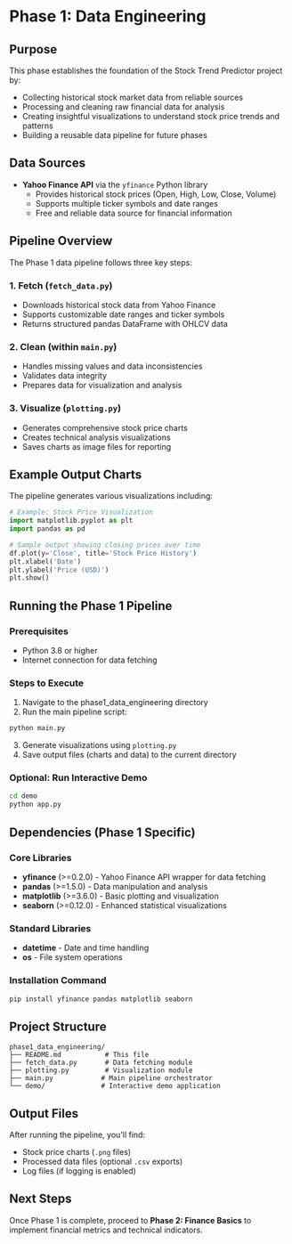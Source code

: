 # Phase 1: Data Engineering

## Purpose
This phase establishes the foundation of the Stock Trend Predictor project by:
- Collecting historical stock market data from reliable sources
- Processing and cleaning raw financial data for analysis
- Creating insightful visualizations to understand stock price trends and patterns
- Building a reusable data pipeline for future phases

## Data Sources
- **Yahoo Finance API** via the `yfinance` Python library
  - Provides historical stock prices (Open, High, Low, Close, Volume)
  - Supports multiple ticker symbols and date ranges
  - Free and reliable data source for financial information

## Pipeline Overview
The Phase 1 data pipeline follows three key steps:

### 1. **Fetch** (`fetch_data.py`)
- Downloads historical stock data from Yahoo Finance
- Supports customizable date ranges and ticker symbols
- Returns structured pandas DataFrame with OHLCV data

### 2. **Clean** (within `main.py`)
- Handles missing values and data inconsistencies
- Validates data integrity
- Prepares data for visualization and analysis

### 3. **Visualize** (`plotting.py`)
- Generates comprehensive stock price charts
- Creates technical analysis visualizations
- Saves charts as image files for reporting

## Example Output Charts
The pipeline generates various visualizations including:

```python
# Example: Stock Price Visualization
import matplotlib.pyplot as plt
import pandas as pd

# Sample output showing closing prices over time
df.plot(y='Close', title='Stock Price History')
plt.xlabel('Date')
plt.ylabel('Price (USD)')
plt.show()
```

## Running the Phase 1 Pipeline

### Prerequisites
- Python 3.8 or higher
- Internet connection for data fetching

### Steps to Execute
1. Navigate to the phase1_data_engineering directory
2. Run the main pipeline script:
```bash
python main.py
```
3. Generate visualizations using `plotting.py`
4. Save output files (charts and data) to the current directory

### Optional: Run Interactive Demo
```bash
cd demo
python app.py
```

## Dependencies (Phase 1 Specific)

### Core Libraries
- **yfinance** (>=0.2.0) - Yahoo Finance API wrapper for data fetching
- **pandas** (>=1.5.0) - Data manipulation and analysis
- **matplotlib** (>=3.6.0) - Basic plotting and visualization
- **seaborn** (>=0.12.0) - Enhanced statistical visualizations

### Standard Libraries
- **datetime** - Date and time handling
- **os** - File system operations

### Installation Command
```bash
pip install yfinance pandas matplotlib seaborn
```

## Project Structure
```
phase1_data_engineering/
├── README.md           # This file
├── fetch_data.py       # Data fetching module
├── plotting.py         # Visualization module
├── main.py            # Main pipeline orchestrator
└── demo/              # Interactive demo application
```

## Output Files
After running the pipeline, you'll find:
- Stock price charts (`.png` files)
- Processed data files (optional `.csv` exports)
- Log files (if logging is enabled)

## Next Steps
Once Phase 1 is complete, proceed to **Phase 2: Finance Basics** to implement financial metrics and technical indicators.

